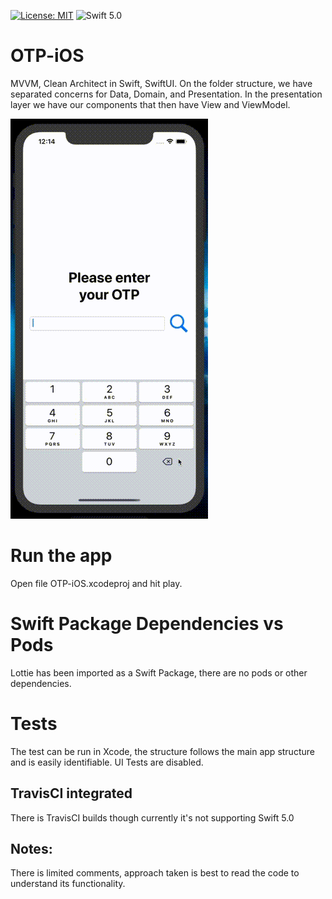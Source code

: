[![License: MIT](https://img.shields.io/badge/License-MIT-yellow.svg)](https://opensource.org/licenses/MIT) ![Swift 5.0](https://img.shields.io/badge/Swift-5.0-orange.svg?style=flat)

# OTP-iOS
MVVM, Clean Architect in Swift, SwiftUI. On the folder structure, we have separated concerns for Data, Domain, and Presentation. In the presentation layer we have our components that then have View and ViewModel.

![Alt text](readmeAssets/demo.gif?raw=true "Demo")

# Run the app
Open file OTP-iOS.xcodeproj and hit play.

# Swift Package Dependencies vs Pods
Lottie has been imported as a Swift Package, there are no pods or other dependencies.

# Tests
The test can be run in Xcode, the structure follows the main app structure and is easily identifiable. UI Tests are disabled.

## TravisCI integrated
There is TravisCI builds though currently it's not supporting Swift 5.0

## Notes:
There is limited comments, approach taken is best to read the code to understand its functionality.